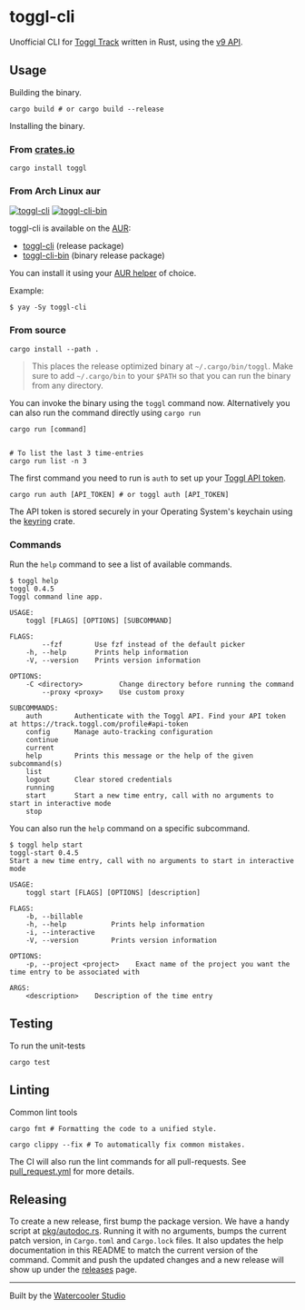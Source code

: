 # toggl-cli

Unofficial CLI for [Toggl Track](https://toggl.com/track/) written in Rust, using the [v9 API](https://developers.track.toggl.com/docs/).

## Usage

Building the binary.

```shell
cargo build # or cargo build --release
```

Installing the binary.

### From [crates.io](https://crates.io/crates/toggl)

```shell
cargo install toggl
```

### From Arch Linux aur
[![toggl-cli](https://img.shields.io/aur/version/toggl-cli?label=toggl-cli)](https://aur.archlinux.org/packages/toggl-cli/)
[![toggl-cli-bin](https://img.shields.io/aur/version/toggl-cli-bin?label=toggl-cli-bin)](https://aur.archlinux.org/packages/toggl-cli-bin/)

toggl-cli is available on the [AUR](https://wiki.archlinux.org/index.php/Arch_User_Repository):
- [toggl-cli](https://aur.archlinux.org/packages/toggl-cli/) (release package)
- [toggl-cli-bin](https://aur.archlinux.org/packages/toggl-cli-bin/) (binary release package)

You can install it using your [AUR helper](https://wiki.archlinux.org/index.php/AUR_helpers) of choice.

Example:
```shell
$ yay -Sy toggl-cli
```

### From source

```shell
cargo install --path .
```

> This places the release optimized binary at `~/.cargo/bin/toggl`. Make sure to add `~/.cargo/bin` to your `$PATH` so that you can run the binary from any directory.

You can invoke the binary using the `toggl` command now. Alternatively you can also run the command directly using `cargo run`

```shell
cargo run [command]


# To list the last 3 time-entries
cargo run list -n 3
```

The first command you need to run is `auth` to set up your [Toggl API token](https://support.toggl.com/en/articles/3116844-where-is-my-api-token-located).

```shell
cargo run auth [API_TOKEN] # or toggl auth [API_TOKEN]
```

The API token is stored securely in your Operating System's keychain using the [keyring](https://crates.io/crates/keyring) crate.

### Commands

Run the `help` command to see a list of available commands.

```shell
$ toggl help
toggl 0.4.5
Toggl command line app.

USAGE:
    toggl [FLAGS] [OPTIONS] [SUBCOMMAND]

FLAGS:
        --fzf        Use fzf instead of the default picker
    -h, --help       Prints help information
    -V, --version    Prints version information

OPTIONS:
    -C <directory>         Change directory before running the command
        --proxy <proxy>    Use custom proxy

SUBCOMMANDS:
    auth        Authenticate with the Toggl API. Find your API token at https://track.toggl.com/profile#api-token
    config      Manage auto-tracking configuration
    continue
    current
    help        Prints this message or the help of the given subcommand(s)
    list
    logout      Clear stored credentials
    running
    start       Start a new time entry, call with no arguments to start in interactive mode
    stop

```

You can also run the `help` command on a specific subcommand.

```shell
$ toggl help start
toggl-start 0.4.5
Start a new time entry, call with no arguments to start in interactive mode

USAGE:
    toggl start [FLAGS] [OPTIONS] [description]

FLAGS:
    -b, --billable
    -h, --help           Prints help information
    -i, --interactive
    -V, --version        Prints version information

OPTIONS:
    -p, --project <project>    Exact name of the project you want the time entry to be associated with

ARGS:
    <description>    Description of the time entry

```

## Testing

To run the unit-tests

```shell
cargo test
```

## Linting

Common lint tools

```shell
cargo fmt # Formatting the code to a unified style.

cargo clippy --fix # To automatically fix common mistakes.
```

The CI will also run the lint commands for all pull-requests.
See [pull_request.yml](.github/workflows/pull_request.yml) for more details.

## Releasing

To create a new release, first bump the package version.
We have a handy script at [pkg/autodoc.rs](pkg/autodoc.rs).
Running it with no arguments, bumps the current patch version, in `Cargo.toml`
and `Cargo.lock` files.
It also updates the help documentation in this README to match the current
version of the command.
Commit and push the updated changes and a new release will show up under the
[releases](https://github.com/watercooler-labs/toggl-cli/releases) page.

---

Built by the [Watercooler Studio](https://watercooler.studio/)
